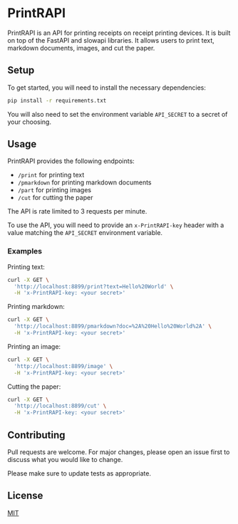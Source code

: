 # PrintRAPI

PrintRAPI is an API for printing receipts on receipt printing devices. It is built on top of the FastAPI and slowapi libraries. It allows users to print text, markdown documents, images, and cut the paper.

## Setup

To get started, you will need to install the necessary dependencies:

```bash
pip install -r requirements.txt
```

You will also need to set the environment variable `API_SECRET` to a secret of your choosing.

## Usage

PrintRAPI provides the following endpoints:

- `/print` for printing text
- `/pmarkdown` for printing markdown documents
- `/part` for printing images
- `/cut` for cutting the paper

The API is rate limited to 3 requests per minute.

To use the API, you will need to provide an `x-PrintRAPI-key` header with a value matching the `API_SECRET` environment variable.

### Examples

Printing text:

```bash
curl -X GET \
  'http://localhost:8899/print?text=Hello%20World' \
  -H 'x-PrintRAPI-key: <your secret>'
```

Printing markdown:

```bash
curl -X GET \
  'http://localhost:8899/pmarkdown?doc=%2A%20Hello%20World%2A' \
  -H 'x-PrintRAPI-key: <your secret>'
```

Printing an image:

```bash
curl -X GET \
  'http://localhost:8899/image' \
  -H 'x-PrintRAPI-key: <your secret>'
```

Cutting the paper:

```bash
curl -X GET \
  'http://localhost:8899/cut' \
  -H 'x-PrintRAPI-key: <your secret>'
```

## Contributing

Pull requests are welcome. For major changes, please open an issue first to discuss what you would like to change.

Please make sure to update tests as appropriate.

## License

[MIT](https://choosealicense.com/licenses/mit/)
